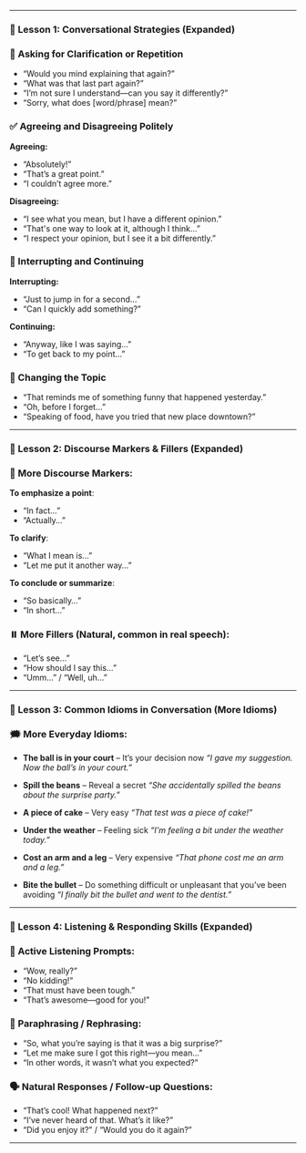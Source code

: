 
---

### 📝 Lesson 1: Conversational Strategies (Expanded)

### 🔄 Asking for Clarification or Repetition

* “Would you mind explaining that again?”
* “What was that last part again?”
* “I’m not sure I understand—can you say it differently?”
* “Sorry, what does \[word/phrase] mean?”

### ✅ Agreeing and Disagreeing Politely

**Agreeing:**

* “Absolutely!”
* “That’s a great point.”
* “I couldn’t agree more.”

**Disagreeing:**

* “I see what you mean, but I have a different opinion.”
* “That's one way to look at it, although I think…”
* “I respect your opinion, but I see it a bit differently.”

### 🔁 Interrupting and Continuing

**Interrupting:**

* “Just to jump in for a second…”
* “Can I quickly add something?”

**Continuing:**

* “Anyway, like I was saying…”
* “To get back to my point…”

### 🔄 Changing the Topic

* “That reminds me of something funny that happened yesterday.”
* “Oh, before I forget…”
* “Speaking of food, have you tried that new place downtown?”

---

### 📝 Lesson 2: Discourse Markers & Fillers (Expanded)

### 🧩 More Discourse Markers:

**To emphasize a point**:

* “In fact…”
* “Actually…”

**To clarify**:

* “What I mean is…”
* “Let me put it another way…”

**To conclude or summarize**:

* “So basically…”
* “In short…”

### ⏸️ More Fillers (Natural, common in real speech):

* “Let’s see…”
* “How should I say this…”
* “Umm…” / “Well, uh…”

---

### 📝 Lesson 3: Common Idioms in Conversation (More Idioms)

### 🗯️ More Everyday Idioms:

* **The ball is in your court** – It’s your decision now
  *“I gave my suggestion. Now the ball’s in your court.”*

* **Spill the beans** – Reveal a secret
  *“She accidentally spilled the beans about the surprise party.”*

* **A piece of cake** – Very easy
  *“That test was a piece of cake!”*

* **Under the weather** – Feeling sick
  *“I’m feeling a bit under the weather today.”*

* **Cost an arm and a leg** – Very expensive
  *“That phone cost me an arm and a leg.”*

* **Bite the bullet** – Do something difficult or unpleasant that you’ve been avoiding
  *“I finally bit the bullet and went to the dentist.”*

---

### 📝 Lesson 4: Listening & Responding Skills (Expanded)

### 🧏 Active Listening Prompts:

* “Wow, really?”
* “No kidding!”
* “That must have been tough.”
* “That’s awesome—good for you!”

### 🔁 Paraphrasing / Rephrasing:

* “So, what you’re saying is that it was a big surprise?”
* “Let me make sure I got this right—you mean…”
* “In other words, it wasn’t what you expected?”

### 🗣️ Natural Responses / Follow-up Questions:

* “That’s cool! What happened next?”
* “I’ve never heard of that. What’s it like?”
* “Did you enjoy it?” / “Would you do it again?”

---
